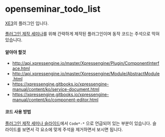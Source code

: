 # openseminar_todo_list

[XE3](https://github.com/xpressengine/xpressengine)의 플러그인 입니다.

[플러그인 제작 세미나](http://www.slideshare.net/akasima/xe3-a-z3-todo-list)를 위해 간략하게 제작된 플러그인이며 동작 코드는 주석으로 막혀 있습니다.

#### 알아야 할것
* http://api.xpressengine.io/master/Xpressengine/Plugin/ComponentInterface.html
* http://api.xpressengine.io/master/Xpressengine/Module/AbstractModule.html
* https://xpressengine.gitbooks.io/xpressengine-manual/content/ko/service-document.html
* https://xpressengine.gitbooks.io/xpressengine-manual/content/ko/component-editor.html

#### 코드 사용 방법
[플러그인 제작 세미나 슬라이드](http://www.slideshare.net/akasima/xe3-a-z2)에서 `Code*-*` 으로 언급되어 있는 부분이 있습니다.
슬라이드를 보면서 각 요소에 맞게 주석을 제거하면서 보시면 됩니다.